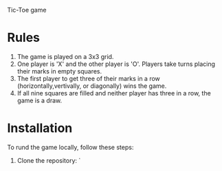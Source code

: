 Tic-Toe game
# Rules 
1. The game is played on a 3x3 grid.
2. One player is 'X' and the other player is 'O'. Players take turns placing their marks in empty squares.
3. The first player to get three of their marks in a row (horizontally,vertivally, or diagonally) wins the game.
4. If all nine squares are filled and neither player has three in a row, the game is a draw.


# Installation
To rund the game locally, follow these steps: 
1. Clone the repository: ` 
